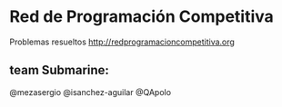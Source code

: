 # Red de Programación Competitiva
Problemas resueltos
http://redprogramacioncompetitiva.org

## team Submarine: 
@mezasergio @isanchez-aguilar @QApolo
